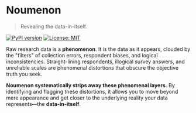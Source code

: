 

# Noumenon

> Revealing the data-in-itself.

[![PyPI version](https://img.shields.io/pypi/v/noumenon.svg?style=flat-square)](https://pypi.python.org/pypi/noumenon)
[![License: MIT](https://img.shields.io/badge/License-MIT-yellow.svg?style=flat-square)](https://opensource.org/licenses/MIT)

Raw research data is a **phenomenon**. It is the data as it appears, clouded by the "filters" of collection errors, respondent biases, and logical inconsistencies. Straight-lining respondents, illogical survey answers, and unreliable scales are phenomenal distortions that obscure the objective truth you seek.

**Noumenon systematically strips away these phenomenal layers.** By identifying and flagging these distortions, it allows you to move beyond mere appearance and get closer to the underlying reality your data represents—the **data-in-itself**. 
